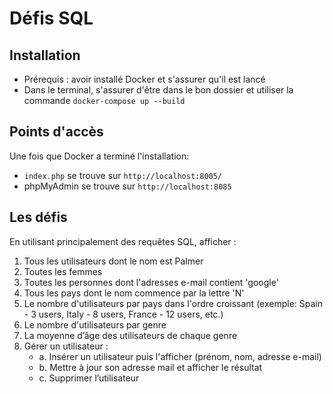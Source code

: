 # Défis SQL

## Installation

-   Prérequis : avoir installé Docker et s'assurer qu'il est lancé
-   Dans le terminal, s'assurer d'être dans le bon dossier et utiliser la commande `docker-compose up --build`

## Points d'accès

Une fois que Docker a terminé l'installation:

-   `index.php` se trouve sur `http://localhost:8005/`
-   phpMyAdmin se trouve sur `http://localhost:8085`

## Les défis

En utilisant principalement des requêtes SQL, afficher :

1. Tous les utilisateurs dont le nom est Palmer
2. Toutes les femmes
3. Toutes les personnes dont l'adresses e-mail contient 'google'
4. Tous les pays dont le nom commence par la lettre 'N'
5. Le nombre d'utilisateurs par pays dans l'ordre croissant (exemple: Spain - 3 users, Italy - 8 users, France - 12 users, etc.)
6. Le nombre d'utilisateurs par genre
7. La moyenne d’âge des utilisateurs de chaque genre
8. Gérer un utilisateur :
    - a. Insérer un utilisateur puis l'afficher (prénom, nom, adresse e-mail)
    - b. Mettre à jour son adresse mail et afficher le résultat
    - c. Supprimer l’utilisateur
